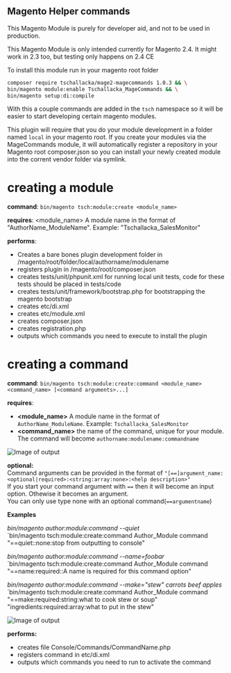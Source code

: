 ## Magento Helper commands ##

This Magento Module is purely for developer aid, and not to be used in production.

This Magento Module is only intended currently for Magento 2.4. It might work in 2.3 too, but testing only happens on 2.4 CE

To install this module run in your magento root folder

```bash
composer require tschallacka/mage2-magecommands 1.0.3 && \
bin/magento module:enable Tschallacka_MageCommands && \
bin/magento setup:di:compile
```

With this a couple commands are added in the `tsch` namespace so it will be easier to start developing certain magento
modules.

This plugin will require that you do your module development in a folder named `local` in your magento root.
If you create your modules via the MageCommands module, it will automatically register a repository in your Magento
root composer.json so you can install your newly created module into the corrent vendor folder via symlink.

# creating a module

**command**: `bin/magento tsch:module:create <module_name>`

**requires**: <module_name> A module name in the format of "AuthorName_ModuleName". Example: "Tschallacka_SalesMonitor"

**performs**: 

   - Creates a bare bones plugin development folder in /magento/root/folder/local/authorname/modulename
   - registers plugin in /magento/root/composer.json
   - creates tests/unit/phpunit.xml for running local unit tests, code for these tests should be placed in tests/code
   - creates tests/unit/framework/bootstrap.php for bootstrapping the magento bootstrap
   - creates etc/di.xml
   - creates etc/module.xml
   - creates composer.json
   - creates registration.php
   - outputs which commands you need to execute to install the plugin
    
# creating a command

**command**: `bin/magento tsch:module:create:command <module_name> <command_name> [<command arguments>...]`

**requires**:  

   - **<module_name>** A module name in the format of `AuthorName_ModuleName`. Example: `Tschallacka_SalesMonitor`
   - **<command_name>** the name of the command, unique for your  module. The command will become `authorname:modulename:commandname`
 
![Image of output](https://i.imgur.com/W3OegE6.png) 

**optional:**    
   **<command arguments>** 
   Command arguments can be provided in the format of `"[==]argument_name:<optional|required>:<string:array:none>:<help description>"`   
   If you start your command argument with `==` then it will become an input option. Othewise it becomes an argument.  
   You can only use type none with an optional command(`==argumentname`)
   
   **Examples**
   
   *bin/magento author:module:command --quiet*   
   `bin/magento tsch:module:create:command Author_Module  command "==quiet::none:stop from outputting to console"
   
   *bin/magento author:module:command --name=foobar*   
   `bin/magento tsch:module:create:command Author_Module  command "==name:required::A name is required for this command option"
   
   *bin/magento author:module:command --make="stew" carrots beef apples*   
   `bin/magento tsch:module:create:command Author_Module  command "==make:required:string:what to cook stew or soup" "ingredients:required:array:what to put in the stew"

![Image of output](https://i.imgur.com/xTAzOSb.png)
   
**performs:**

   - creates file Console/Commands/CommandName.php
   - registers command in etc/di.xml
   - outputs which commands you need to run to activate the command
   
   